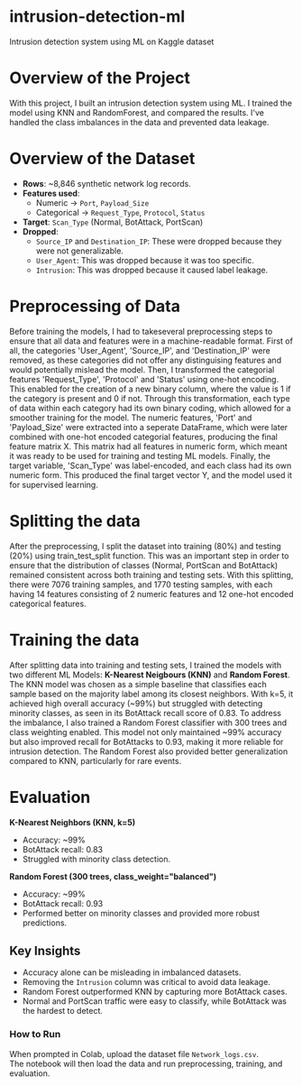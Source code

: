 # intrusion-detection-ml
Intrusion detection system using ML on Kaggle dataset

# Overview of the Project
With this project, I built an intrusion detection system using ML. I trained the model using KNN and RandomForest, and compared the results. I've handled the class imbalances in the data and prevented data leakage.

# Overview of the Dataset
- **Rows**: ~8,846 synthetic network log records.  
- **Features used**:  
  - Numeric → `Port`, `Payload_Size`  
  - Categorical → `Request_Type`, `Protocol`, `Status`  
- **Target**: `Scan_Type` (Normal, BotAttack, PortScan)  
- **Dropped**:  
  - `Source_IP` and `Destination_IP`: These were dropped because they were not generalizable.
  - `User_Agent`: This was dropped because it was too specific.
  - `Intrusion`: This was dropped because it caused label leakage.
 
# Preprocessing of Data
Before training the models, I had to takeseveral preprocessing steps to ensure that all data and features were in a machine-readable format. First of all, the categories 'User_Agent', 'Source_IP', and 'Destination_IP' were removed, as these categories did not offer any distinguising features and would potentially mislead the model. 
Then, I transformed the categorial features 'Request_Type', 'Protocol' and 'Status' using one-hot encoding. This enabled for the creation of a new binary column, where the value is 1 if the category is present and 0 if not. Through this transformation, each type of data within each category had its own binary coding, which allowed for a smoother training for the model.
The numeric features, 'Port' and 'Payload_Size' were extracted into a seperate DataFrame, which were later combined with one-hot encoded categorial features, producing the final feature matrix X. This matrix had all features in numeric form, which meant it was ready to be used for training and testing ML models. 
Finally, the target variable, 'Scan_Type' was label-encoded, and each class had its own numeric form. This produced the final target vector Y, and the model used it for supervised learning. 

# Splitting the data
After the preprocessing, I split the dataset into training (80%) and testing (20%) using train_test_split function. This was an important step in order to ensure that the distribution of classes (Normal, PortScan and BotAttack) remained consistent across both training and testing sets. With this splitting, there were 7076 training samples, and 1770 testing samples, with each having 14 features consisting of 2 numeric features and 12 one-hot encoded categorical features.

# Training the data 
After splitting data into training and testing sets, I trained the models with two different ML Models: **K-Nearest Neigbours (KNN)** and **Random Forest**. The KNN model was chosen as a simple baseline that classifies each sample based on the majority label among its closest neighbors. With k=5, it achieved high overall accuracy (~99%) but struggled with detecting minority classes, as seen in its BotAttack recall score of 0.83. To address the imbalance, I also trained a Random Forest classifier with 300 trees and class weighting enabled. This model not only maintained ~99% accuracy but also improved recall for BotAttacks to 0.93, making it more reliable for intrusion detection. The Random Forest also provided better generalization compared to KNN, particularly for rare events.

# Evaluation
**K-Nearest Neighbors (KNN, k=5)**  
- Accuracy: ~99%  
- BotAttack recall: 0.83  
- Struggled with minority class detection.  

**Random Forest (300 trees, class_weight="balanced")**  
- Accuracy: ~99%  
- BotAttack recall: 0.93  
- Performed better on minority classes and provided more robust predictions.

## Key Insights
- Accuracy alone can be misleading in imbalanced datasets.  
- Removing the `Intrusion` column was critical to avoid data leakage.  
- Random Forest outperformed KNN by capturing more BotAttack cases.  
- Normal and PortScan traffic were easy to classify, while BotAttack was the hardest to detect.

### How to Run
When prompted in Colab, upload the dataset file `Network_logs.csv`.  
The notebook will then load the data and run preprocessing, training, and evaluation.
